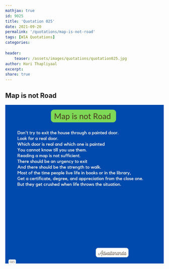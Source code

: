 ```yaml
---
mathjax: true
id: 9025
title: 'Quotation 025'
date: 2021-09-20
permalink: '/quotations/map-is-not-road'
tags: [WIA Quotations] 
categories: 

header:
    teaser: /assets/images/quotations/quotation025.jpg
author: Hari Thapliyaal 
excerpt:
share: true 
---
```


## Map is not Road

![Map is not Road](/assets/images/quotations/quotation025.jpg)
